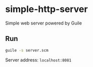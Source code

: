 # simple-http-server
Simple web server powered by Guile

## Run
```sh
guile -s server.scm
```

Server address: `localhost:8081`
